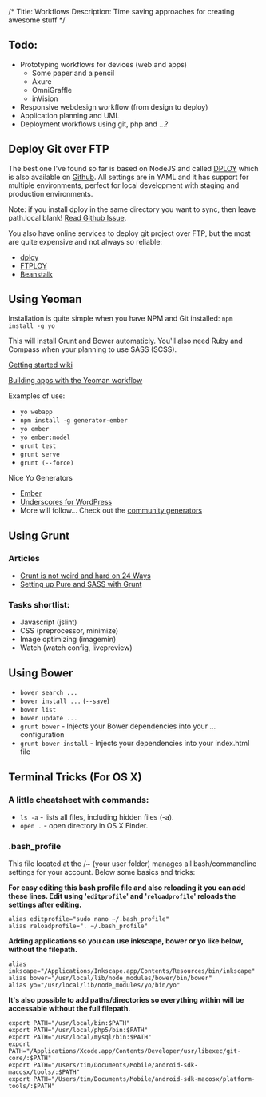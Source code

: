 /*
Title: Workflows
Description: Time saving approaches for creating awesome stuff
*/


## Todo:

* Prototyping workflows for devices (web and apps)
	* Some paper and a pencil
	* Axure
	* OmniGraffle
	* inVision
* Responsive webdesign workflow (from design to deploy)
* Application planning and UML
* Deployment workflows using git, php and ...?


## Deploy Git over FTP

The best one I've found so far is based on NodeJS and called [DPLOY](http://leanmeanfightingmachine.github.io/dploy/) which is also available on [Github](https://github.com/LeanMeanFightingMachine/dploy). All settings are in YAML and it has support for multiple environments, perfect for local development with staging and production environments.

Note: if you install dploy in the same directory you want to sync, then leave path.local blank! [Read Github Issue](https://github.com/LeanMeanFightingMachine/dploy/issues/19#issuecomment-29133963).

You also have online services to deploy git project over FTP, but the most are quite expensive and not always so reliable:

- [dploy](http://dploy.io/)
- [FTPLOY](http://ftploy.com/)
- [Beanstalk](http://beanstalkapp.com/)


## Using Yeoman

Installation is quite simple when you have NPM and Git installed: `npm install -g yo`

This will install Grunt and Bower automaticly. You'll also need Ruby and Compass when your planning to use SASS (SCSS).

[Getting started wiki](https://github.com/yeoman/yeoman/wiki/Getting-Started)

[Building apps with the Yeoman workflow](http://dev.tutsplus.com/tutorials/building-apps-with-the-yeoman-workflow--net-33254)

Examples of use:

- `yo webapp`
- `npm install -g generator-ember`
- `yo ember`
- `yo ember:model`
- `grunt test`
- `grunt serve`
- `grunt (--force)`

Nice Yo Generators

- [Ember](https://github.com/yeoman/generator-ember)
- [Underscores for WordPress](https://github.com/kdo/generator-wp-underscores)
- More will follow... Check out the [community generators](http://yeoman.io/community-generators.html)


## Using Grunt

### Articles

- [Grunt is not weird and hard on 24 Ways](http://24ways.org/2013/grunt-is-not-weird-and-hard/)
- [Setting up Pure and SASS with Grunt](http://kalenjohnson.com/customizing-roots-sass/)

### Tasks shortlist:

- Javascript (jslint)
- CSS (preprocessor, minimize)
- Image optimizing (imagemin)
- Watch (watch config, livepreview)


## Using Bower

- `bower search ...`
- `bower install ...` (`--save`)
- `bower list`
- `bower update ...`
- `grunt bower` - Injects your Bower dependencies into your ... configuration
- `grunt bower-install` - Injects your dependencies into your index.html file


## Terminal Tricks (For OS X)

### A little cheatsheet with commands:

* `ls -a` - lists all files, including hidden files (-a).
* `open .` - open directory in OS X Finder.


### .bash_profile

This file located at the /~ (your user folder) manages all bash/commandline settings for your account. Below some basics and tricks:

**For easy editing this bash profile file and also reloading it you can add these lines. Edit using '`editprofile`' and '`reloadprofile`' reloads the settings after editing.**

	alias editprofile="sudo nano ~/.bash_profile"
	alias reloadprofile=". ~/.bash_profile"


**Adding applications so you can use inkscape, bower or yo like below, without the filepath.**

	alias inkscape="/Applications/Inkscape.app/Contents/Resources/bin/inkscape"
	alias bower="/usr/local/lib/node_modules/bower/bin/bower"
	alias yo="/usr/local/lib/node_modules/yo/bin/yo"


**It's also possible to add paths/directories so everything within will be accessable without the full filepath.**

	export PATH="/usr/local/bin:$PATH"
	export PATH="/usr/local/php5/bin:$PATH"
	export PATH="/usr/local/mysql/bin:$PATH"
	export PATH="/Applications/Xcode.app/Contents/Developer/usr/libexec/git-core/:$PATH"
	export PATH="/Users/tim/Documents/Mobile/android-sdk-macosx/tools/:$PATH"
	export PATH="/Users/tim/Documents/Mobile/android-sdk-macosx/platform-tools/:$PATH"
